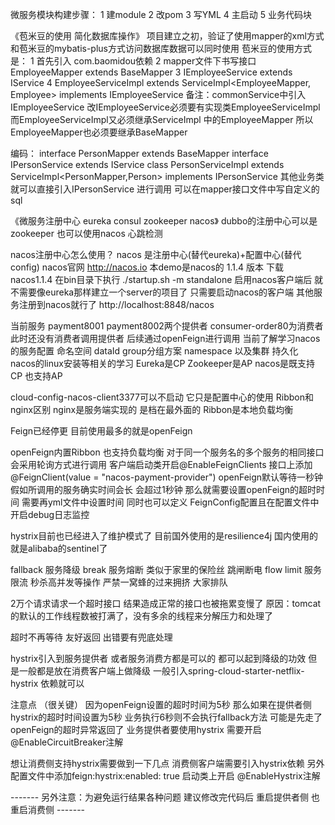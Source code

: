

微服务模块构建步骤：
1 建module
2 改pom
3 写YML
4 主启动
5 业务代码块

《苞米豆的使用 简化数据库操作》
项目建立之初，验证了使用mapper的xml方式和苞米豆的mybatis-plus方式访问数据库数据可以同时使用
苞米豆的使用方式是：
1 首先引入 com.baomidou依赖
2 mapper文件下书写接口EmployeeMapper extends BaseMapper<Employee>
3 IEmployeeService extends IService<Employee>
4 EmployeeServiceImpl extends ServiceImpl<EmployeeMapper, Employee> implements IEmployeeService 
    备注：commonService中引入IEmployeeService 改IEmployeeService必须要有实现类EmployeeServiceImpl
         而EmployeeServiceImpl又必须继承ServiceImpl 中的EmployeeMapper 所以EmployeeMapper也必须要继承BaseMapper

编码：   interface PersonMapper extends BaseMapper<Person>
        interface IPersonService extends IService<Person>
        class PersonServiceImpl extends ServiceImpl<PersonMapper,Person> implements IPersonService
        其他业务类就可以直接引入IPersonService 进行调用
可以在mapper接口文件中写自定义的sql

《微服务注册中心 eureka consul zookeeper nacos》
dubbo的注册中心可以是zookeeper 也可以使用nacos 心跳检测

nacos注册中心怎么使用？
nacos 是注册中心(替代eureka)+配置中心(替代config)
nacos官网 http://nacos.io
本demo是nacos的 1.1.4 版本
下载nacos1.1.4
在bin目录下执行 ./startup.sh -m standalone
启用nacos客户端后 就不需要像eureka那样建立一个server的项目了 只需要启动nacos的客户端 其他服务注册到nacos就行了
http://localhost:8848/nacos

当前服务 payment8001 payment8002两个提供者 consumer-order80为消费者
此时还没有消费者调用提供者 后续通过openFeign进行调用
当前了解学习nacos的服务配置 命名空间 dataId group分组方案 namespace 以及集群 持久化 nacos的linux安装等相关的学习
Eureka是CP Zookeeper是AP  nacos是既支持CP 也支持AP

cloud-config-nacos-client3377可以不启动 它只是配置中心的使用
Ribbon和nginx区别   nginx是服务端实现的 是档在最外面的  Ribbon是本地负载均衡

Feign已经停更 目前使用最多的就是openFeign

openFeign内置Ribbon 也支持负载均衡 
对于同一个服务名的多个服务的相同接口 会采用轮询方式进行调用
客户端启动类开启@EnableFeignClients  接口上添加@FeignClient(value = "nacos-payment-provider")
openFeign默认等待一秒钟 假如所调用的服务确实时间会长 会超过1秒钟 那么就需要设置openFeign的超时时间
需要再yml文件中设置时间
同时也可以定义 FeignConfig配置且在配置文件中开启debug日志监控

hystrix目前也已经进入了维护模式了
目前国外使用的是resilience4j
国内使用的就是alibaba的sentinel了

fallback 服务降级
break 服务熔断 类似于家里的保险丝 跳闸断电
flow limit 服务限流  秒杀高并发等操作 严禁一窝蜂的过来拥挤 大家排队

2万个请求请求一个超时接口  结果造成正常的接口也被拖累变慢了
原因：tomcat的默认的工作线程数被打满了，没有多余的线程来分解压力和处理了

超时不再等待 友好返回
出错要有兜底处理

hystrix引入到服务提供者 或者服务消费方都是可以的 都可以起到降级的功效  但是一般都是放在消费客户端上做降级
一般引入spring-cloud-starter-netflix-hystrix 依赖就可以

注意点 （很关键）
因为openFeign设置的超时时间为5秒
那么如果在提供者侧hystrix的超时时间设置为5秒 业务执行6秒则不会执行fallback方法
可能是先走了openFeign的超时异常返回了
业务提供者要使用hystrix 需要开启@EnableCircuitBreaker注解

想让消费侧支持hystrix需要做到一下几点
消费侧客户端需要引入hystrix依赖 另外配置文件中添加feign:hystrix:enabled: true  启动类上开启 @EnableHystrix注解

------- 另外注意：为避免运行结果各种问题 建议修改完代码后 重启提供者侧 也重启消费侧  -------
